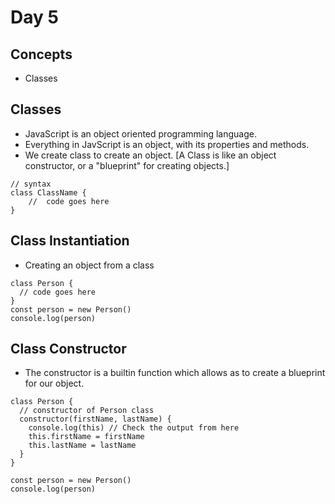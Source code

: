 # Day 5

## Concepts

- Classes

## Classes

- JavaScript is an object oriented programming language. 
- Everything in JavScript is an object, with its properties and methods. 
- We create class to create an object. [A Class is like an object constructor, or a "blueprint" for creating objects.]

```
// syntax
class ClassName {
    //  code goes here
}
```

## Class Instantiation 

- Creating an object from a class

```
class Person {
  // code goes here
}
const person = new Person()
console.log(person)
```

## Class Constructor

- The constructor is a builtin function which allows as to create a blueprint for our object.

```
class Person {
  // constructor of Person class
  constructor(firstName, lastName) {
    console.log(this) // Check the output from here
    this.firstName = firstName
    this.lastName = lastName
  }
}

const person = new Person()
console.log(person)
```

